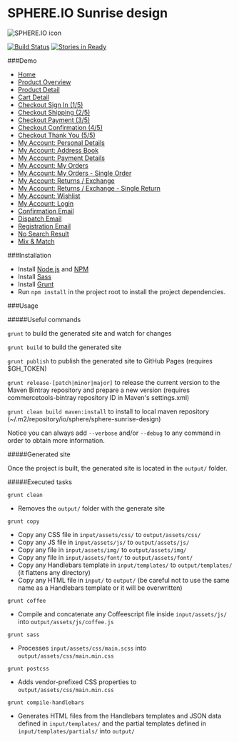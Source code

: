 # SPHERE.IO Sunrise design

![SPHERE.IO icon](https://admin.sphere.io/assets/images/sphere_logo_rgb_long.png)

[![Build Status](https://travis-ci.org/sphereio/sphere-sunrise-design.png?branch=master)](https://travis-ci.org/sphereio/sphere-sunrise-design) [![Stories in Ready](https://badge.waffle.io/sphereio/sphere-sunrise-design.png?label=ready&title=Ready)](https://waffle.io/sphereio/sphere-sunrise-design)

###Demo
- [Home](http://sphereio.github.io/sphere-sunrise-design/home.html)
- [Product Overview](http://sphereio.github.io/sphere-sunrise-design/pop.html)
- [Product Detail](http://sphereio.github.io/sphere-sunrise-design/pdp.html)
- [Cart Detail](http://sphereio.github.io/sphere-sunrise-design/cart.html)
- [Checkout Sign In (1/5)](http://sphereio.github.io/sphere-sunrise-design/checkout-signin.html)
- [Checkout Shipping (2/5)](http://sphereio.github.io/sphere-sunrise-design/checkout-shipping.html)
- [Checkout Payment (3/5)](http://sphereio.github.io/sphere-sunrise-design/checkout-payment.html)
- [Checkout Confirmation (4/5)](http://sphereio.github.io/sphere-sunrise-design/checkout-confirmation.html)
- [Checkout Thank You (5/5)](http://sphereio.github.io/sphere-sunrise-design/checkout-thankyou.html)
- [My Account: Personal Details](http://sphereio.github.io/sphere-sunrise-design/my-account-personal-details.html)
- [My Account: Address Book](http://sphereio.github.io/sphere-sunrise-design/my-account-address-book.html)
- [My Account: Payment Details](http://sphereio.github.io/sphere-sunrise-design/my-account-payment-details.html)
- [My Account: My Orders](http://sphereio.github.io/sphere-sunrise-design/my-account-my-orders.html)
- [My Account: My Orders - Single Order](http://sphereio.github.io/sphere-sunrise-design/my-account-my-orders-order.html)
- [My Account: Returns / Exchange](http://sphereio.github.io/sphere-sunrise-design/my-account-returns-exchange.html)
- [My Account: Returns / Exchange - Single Return](http://sphereio.github.io/sphere-sunrise-design/my-account-returns-exchange-order.html)
- [My Account: Wishlist](http://sphereio.github.io/sphere-sunrise-design/my-account-wishlist.html)
- [My Account: Login](http://sphereio.github.io/sphere-sunrise-design/my-account-login.html)
- [Confirmation Email](http://sphereio.github.io/sphere-sunrise-design/confirmation-email.html)
- [Dispatch Email](http://sphereio.github.io/sphere-sunrise-design/dispatch-email.html)
- [Registration Email](http://sphereio.github.io/sphere-sunrise-design/registration-email.html)
- [No Search Result](http://sphereio.github.io/sphere-sunrise-design/no-search-result.html)
- [Mix & Match](http://sphereio.github.io/sphere-sunrise-design/mix-match.html)



###Installation

- Install [Node.js](https://nodejs.org/) and [NPM](https://www.npmjs.com/)
- Install [Sass](http://sass-lang.com/install)
- Install [Grunt](http://gruntjs.com/getting-started)
- Run `npm install` in the project root to install the project dependencies.

###Usage

#####Useful commands

`grunt` to build the generated site and watch for changes

`grunt build` to build the generated site

`grunt publish` to publish the generated site to GitHub Pages (requires $GH_TOKEN)

`grunt release-[patch|minor|major]` to release the current version to the Maven Bintray repository and prepare a new version (requires commercetools-bintray repository ID in Maven's settings.xml)

`grunt clean build maven:install` to install to local maven repository (~/.m2/repository/io/sphere/sphere-sunrise-design)

Notice you can always add `--verbose` and/or `--debug` to any command in order to obtain more information.

#####Generated site

Once the project is built, the generated site is located in the `output/` folder.

#####Executed tasks

`grunt clean`
  - Removes the `output/` folder with the generate site

`grunt copy`
  - Copy any CSS file in `input/assets/css/` to `output/assets/css/`
  - Copy any JS file in `input/assets/js/` to `output/assets/js/`
  - Copy any file in `input/assets/img/` to `output/assets/img/`
  - Copy any file in `input/assets/font/` to `output/assets/font/`
  - Copy any Handlebars template in `input/templates/` to `output/templates/` (it flattens any directory)
  - Copy any HTML file in `input/` to `output/` (be careful not to use the same name as a Handlebars template or it will be overwritten)


`grunt coffee`
  - Compile and concatenate any Coffeescript file inside `input/assets/js/` into `output/assets/js/coffee.js`


`grunt sass`
  - Processes `input/assets/css/main.scss` into `output/assets/css/main.min.css`

`grunt postcss`
  - Adds vendor-prefixed CSS properties to `output/assets/css/main.min.css`

`grunt compile-handlebars`
  - Generates HTML files from the Handlebars templates and JSON data defined in `input/templates/` and the partial templates defined in `input/templates/partials/` into `output/`
